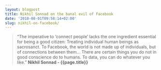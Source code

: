 ```yaml
---
layout: blogpost
title: Nikhil Sonnad on the banal evil of Facebook
date: '2018-08-01T09:58:14+02:00'
slug: nikhil-on-facebook/
---
```

>“The imperative to ‘connect people’ lacks the one ingredient essential for being a good citizen: Treating individual human beings as sacrosanct. To Facebook, the world is not made up of individuals, but of connections between them… There are certain things you do not in good conscience do to humans. To data, you can do whatever you like.”
**Nikhil Sonnad - {{page.title}}**
